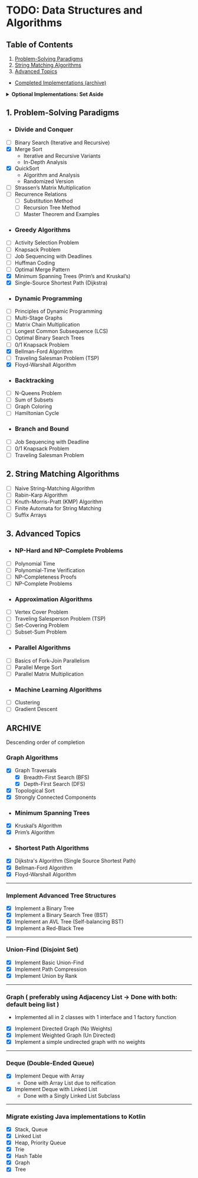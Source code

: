 # TODO: Data Structures and Algorithms

## Table of Contents
1. [Problem-Solving Paradigms](#1-problem-solving-paradigms)
2. [String Matching Algorithms](#2-string-matching-algorithms)
3. [Advanced Topics](#3-advanced-topics)
- [Completed Implementations (archive)](#archive)

<details>
<summary><strong>Optional Implementations: Set Aside</strong></summary>
<ul>
<li><b><i>Advanced Tree Structures:</i></b><br>
[ ] Implement a B-Tree</li>
<li><b><i>Graph Algorithms:</i></b><br>
[ ] Johnson’s Algorithm for Sparse Graphs</li>
</ul>
</details>

## 1. Problem-Solving Paradigms

- ### Divide and Conquer
- [ ] Binary Search (Iterative and Recursive)
- [X] Merge Sort
  - Iterative and Recursive Variants 
  - In-Depth Analysis
- [X] QuickSort 
  - Algorithm and Analysis
  - Randomized Version 
- [ ] Strassen’s Matrix Multiplication 
- [ ] Recurrence Relations 
  - [ ] Substitution Method 
  - [ ] Recursion Tree Method
  - [ ] Master Theorem and Examples

- ### Greedy Algorithms
- [ ] Activity Selection Problem
- [ ] Knapsack Problem
- [ ] Job Sequencing with Deadlines
- [ ] Huffman Coding
- [ ] Optimal Merge Pattern
- [X] Minimum Spanning Trees (Prim’s and Kruskal’s)
- [X] Single-Source Shortest Path (Dijkstra)

- ### Dynamic Programming
- [ ] Principles of Dynamic Programming
- [ ] Multi-Stage Graphs
- [ ] Matrix Chain Multiplication
- [ ] Longest Common Subsequence (LCS)
- [ ] Optimal Binary Search Trees
- [ ] 0/1 Knapsack Problem
- [X] Bellman-Ford Algorithm
- [ ] Traveling Salesman Problem (TSP)
- [X] Floyd-Warshall Algorithm

- ### Backtracking
- [ ] N-Queens Problem
- [ ] Sum of Subsets
- [ ] Graph Coloring
- [ ] Hamiltonian Cycle

- ### Branch and Bound
- [ ] Job Sequencing with Deadline
- [ ] 0/1 Knapsack Problem
- [ ] Traveling Salesman Problem

## 2. String Matching Algorithms
- [ ] Naive String-Matching Algorithm
- [ ] Rabin-Karp Algorithm
- [ ] Knuth-Morris-Pratt (KMP) Algorithm
- [ ] Finite Automata for String Matching
- [ ] Suffix Arrays

## 3. Advanced Topics

- ### NP-Hard and NP-Complete Problems
- [ ] Polynomial Time
- [ ] Polynomial-Time Verification
- [ ] NP-Completeness Proofs
- [ ] NP-Complete Problems

- ### Approximation Algorithms
- [ ] Vertex Cover Problem
- [ ] Traveling Salesperson Problem (TSP)
- [ ] Set-Covering Problem
- [ ] Subset-Sum Problem

- ### Parallel Algorithms
- [ ] Basics of Fork-Join Parallelism
- [ ] Parallel Merge Sort
- [ ] Parallel Matrix Multiplication

- ### Machine Learning Algorithms
- [ ] Clustering
- [ ] Gradient Descent

## ARCHIVE
Descending order of completion

### Graph Algorithms
- [X] Graph Traversals
  - [X] Breadth-First Search (BFS)
  - [X] Depth-First Search (DFS)
- [X] Topological Sort
- [X] Strongly Connected Components

- ### Minimum Spanning Trees
- [X] Kruskal’s Algorithm
- [X] Prim’s Algorithm

- ### Shortest Path Algorithms
- [X] Dijkstra's Algorithm (Single Source Shortest Path)
- [X] Bellman-Ford Algorithm
- [X] Floyd-Warshall Algorithm

---

### Implement Advanced Tree Structures
- [X] Implement a Binary Tree
- [X] Implement a Binary Search Tree (BST)
- [X] Implement an AVL Tree (Self-balancing BST)
- [X] Implement a Red-Black Tree

---

### Union-Find (Disjoint Set)
- [X] Implement Basic Union-Find
- [X] Implement Path Compression
- [X] Implement Union by Rank

---

### Graph ( preferably using Adjacency List -> Done with both: default being list )
- Implemented all in 2 classes with 1 interface and 1 factory function
- [X] Implement Directed Graph (No Weights)
- [X] Implement Weighted Graph (Un Directed)
- [X] Implement a simple undirected graph with no weights

---

### Deque (Double-Ended Queue)
- [X] Implement Deque with Array
  - Done with Array List due to reification
- [X] Implement Deque with Linked List
  - Done with a Singly Linked List Subclass

---

### Migrate existing Java implementations to Kotlin
- [X] Stack, Queue
- [X] Linked List
- [X] Heap, Priority Queue
- [X] Trie
- [X] Hash Table
- [X] Graph
- [X] Tree